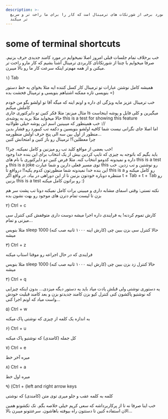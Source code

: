 ```yaml
---
description: >-
  صرفا در مورد برخی از شورتکات های ترمینال است که کار را برای ما راحت تر و سریع
  تر میکند
---
```


# some of terminal shortcuts

خب برخلاف تمام جلسات قبلی امروز اصلا نمیخوایم در مورد کامند جدیدی حرف بزنیم. صرفا میخوایم با چنتا از شورتکاتای کاربردی ترمینال آشنا بشیم که کار مارو راحت تر میکنن و از همه مهم‌تر اینکه سرعت کار ما رو بالا میبرن.

۱\) Tab

همیشه کامل نوشتن عبارات تو ترمینال کار کسل کننده ایه مثلا بخوای یه خط دستور بنویسی تازه ممکنه اشتباهم بنویسی و ترمینال فحشت بده =\)

خب ترمینال عزیز مایه ویژگی ای داره و اونم اینه که میگه آقا تو اولشو بگو من خودم کاملش میکنم  
مثال میزنم: مثلا فکر کنین تو دایرکتوری جاری ls میگیرین و کلی فایل و پوشه اینجاست حالا میخواید مثلا برید به پوشه‌ی this is a test for showing this feature  
خب همینطور که میبینین اسم این پوشه خیلی طولانیه ://  
اما اصلا جای نگرانی نیست شما کافیه اولشو بنویسین و دکمه تب کیبورد رو فشار بدین  
منظور از اول بین سه الی پنج حرف اولش منظورمه...  
چرا معطلین؟! ترمینال رو باز کنین و امتحانش کنین

خب بعضی از مواقع کلید تب رو میزنین و کامل نمیکنه. چرا؟!  
باید بگیم که باتوجه به چیزی که تایپ کردین بیش از یک انتخاب برای این بنده خدا وجود داره و نمیدونه کدومو انتخاب کنه. مثلا فرض کنین دو دایرکتوری با نام های this is a test و this is a joke توی مسیر فعلی دارین و شما عبارت this رو نوشتین و تب زدین. خب این بنده خدا نمیدونه شما منظورتون کدوم یکیه!! درواقع تا this is a رو کامل میکنه و منتظره دوباره خودتون بزنین تا از این دوراهی در بیاد. در واقع اگر t + Tab + t + Tab رو بزنین this is a test رو براتون کامل میکنه :\)

نکته تستی: وقتی اسمای مشابه داری و میبینی برات کامل نمیکنه دوتا تب پشت سر هم بزن تا لیست تمام دترن های موجود رو بهت نشون بده

۲\) Ctrl + c

کارش تموم کردنه! یه فرایندی داره اجرا میشه دوست داری متوقفش کنی کنترل سی میزنی و تمام...

مثلا بنویس sleep 1000 \(کارش اینه ۱۰۰۰ ثانیه صب کنه\) حالا کنترل سی بزن ببین چی میشه

۳\) Ctrl + z

فرایندی که در حال اجراعه رو موقتا استاپ میکنه

مثلا بنویس sleep 1000 \(کارش اینه ۱۰۰۰ ثانیه صب کنه\) حالا کنترل زد بزن ببین چی میشه

۴\) Ctrl + q

یه دستوری نوشتی ولی قبلش یادت میاد باید یه دستور دیگه میزدی... بدون اینکه چیزایی که نوشتیو پاکشون کنی کنترل کیو بزن کامند جدیدتو بزن و بعد کامند قبلیت خودش واست میاد که اونم اجرا کنی...

۵\) Ctrl + w

به اندازه یک کلمه از چیزی که نوشتی پاک میکنه

۶\) Ctrl + u

کل جمله \(کامندی\) که نوشتیو پاک میکنه

۷\) Ctrl + e

میره آخر خط

۸\) Ctrl + a

میره اول خط

۹\) \(Ctrl + \(left and right arrow keys

کلمه به کلمه عقب و جلو میری توی متن \(کامندی\) که نوشتی

خب اینا صرفا نه تا از پرکاربرداشه که سعی کرپم خیلی خلاصه بگم. تک تکشونو همین الان استفاده کنین تا دستتون راه بیوفته باهاشون. سرعتتونو میبرن بالا...

